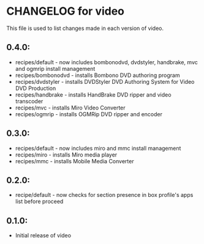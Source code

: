 # CHANGELOG for video

This file is used to list changes made in each version of video.

## 0.4.0:

* recipes/default    - now includes bombonodvd, dvdstyler, handbrake, mvc and ogmrip install management
* recipes/bombonodvd - installs Bombono DVD authoring program
* recipes/dvdstyler  - installs DVDStyler DVD Authoring System for Video DVD Production
* recipes/handbrake  - installs HandBrake DVD ripper and video transcoder
* recipes/mvc        - installs Miro Video Converter
* recipes/ogmrip     - installs OGMRip DVD ripper and encoder

## 0.3.0:

* recipes/default - now includes miro and mmc install management
* recipes/miro    - installs Miro media player
* recipes/mmc     - installs Mobile Media Converter

## 0.2.0:

* recipe/default - now checks for section presence in box profile's apps list before proceed

## 0.1.0:

* Initial release of video

